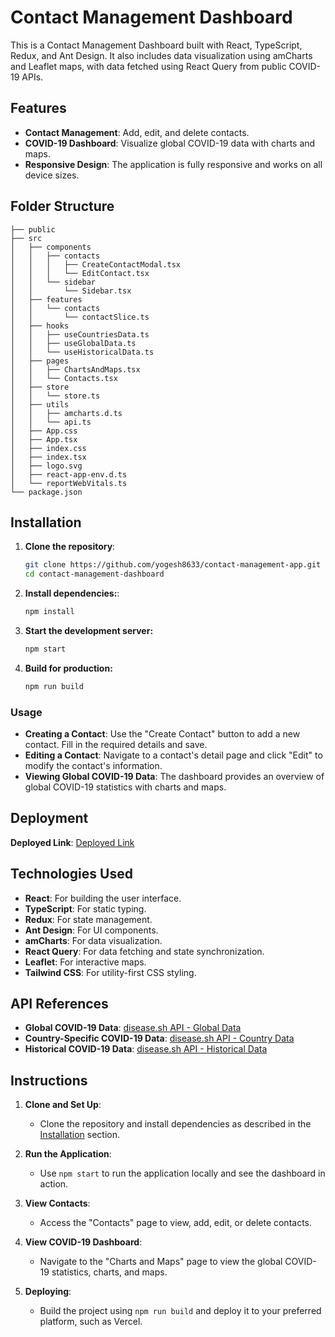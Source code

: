 # Contact Management Dashboard

This is a Contact Management Dashboard built with React, TypeScript, Redux, and Ant Design. It also includes data visualization using amCharts and Leaflet maps, with data fetched using React Query from public COVID-19 APIs.

## Features

- **Contact Management**: Add, edit, and delete contacts.
- **COVID-19 Dashboard**: Visualize global COVID-19 data with charts and maps.
- **Responsive Design**: The application is fully responsive and works on all device sizes.

## Folder Structure

```plaintext
├── public
├── src
│   ├── components
│   │   ├── contacts
│   │   │   ├── CreateContactModal.tsx
│   │   │   └── EditContact.tsx
│   │   └── sidebar
│   │       └── Sidebar.tsx
│   ├── features
│   │   └── contacts
│   │       └── contactSlice.ts
│   ├── hooks
│   │   ├── useCountriesData.ts
│   │   ├── useGlobalData.ts
│   │   └── useHistoricalData.ts
│   ├── pages
│   │   ├── ChartsAndMaps.tsx
│   │   └── Contacts.tsx
│   ├── store
│   │   └── store.ts
│   ├── utils
│   │   ├── amcharts.d.ts
│   │   └── api.ts
│   ├── App.css
│   ├── App.tsx
│   ├── index.css
│   ├── index.tsx
│   ├── logo.svg
│   ├── react-app-env.d.ts
│   └── reportWebVitals.ts
└── package.json
```

## Installation

1. **Clone the repository**:
   ```bash
   git clone https://github.com/yogesh8633/contact-management-app.git
   cd contact-management-dashboard
2. **Install dependencies:**:
    ```bash
   npm install
3. **Start the development server:**
    ```bash
    npm start
4.  **Build for production:**
    ```bash
    npm run build


### Usage

- **Creating a Contact**: Use the "Create Contact" button to add a new contact. Fill in the required details and save.
- **Editing a Contact**: Navigate to a contact's detail page and click "Edit" to modify the contact's information.
- **Viewing Global COVID-19 Data**: The dashboard provides an overview of global COVID-19 statistics with charts and maps.

## Deployment
**Deployed Link**: [Deployed Link](#https://contact-management-app-kappa-silk.vercel.app)

## Technologies Used

- **React**: For building the user interface.
- **TypeScript**: For static typing.
- **Redux**: For state management.
- **Ant Design**: For UI components.
- **amCharts**: For data visualization.
- **React Query**: For data fetching and state synchronization.
- **Leaflet**: For interactive maps.
- **Tailwind CSS**: For utility-first CSS styling.

## API References

- **Global COVID-19 Data**: [disease.sh API - Global Data](https://disease.sh/v3/covid-19/all)
- **Country-Specific COVID-19 Data**: [disease.sh API - Country Data](https://disease.sh/v3/covid-19/countries)
- **Historical COVID-19 Data**: [disease.sh API - Historical Data](https://disease.sh/v3/covid-19/historical/all?lastdays=all)

## Instructions

1. **Clone and Set Up**:
   - Clone the repository and install dependencies as described in the [Installation](#installation) section.

2. **Run the Application**:
   - Use `npm start` to run the application locally and see the dashboard in action.

3. **View Contacts**:
   - Access the "Contacts" page to view, add, edit, or delete contacts.

4. **View COVID-19 Dashboard**:
   - Navigate to the "Charts and Maps" page to view the global COVID-19 statistics, charts, and maps.

5. **Deploying**:
   - Build the project using `npm run build` and deploy it to your preferred platform, such as Vercel.


